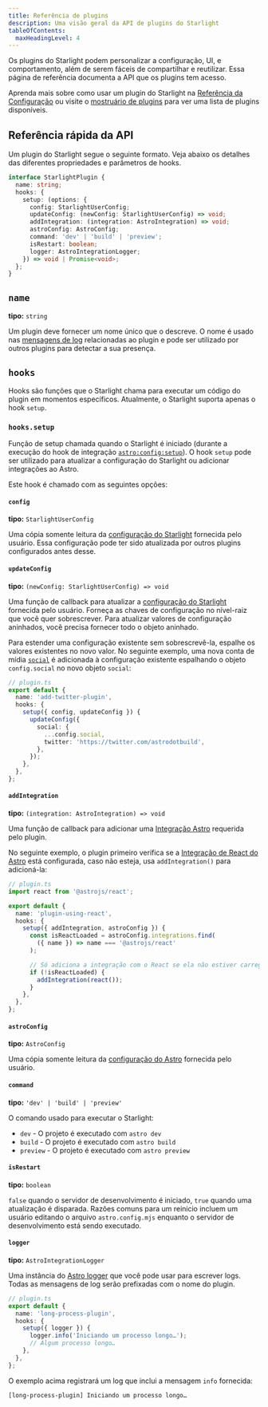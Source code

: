 ```yaml
---
title: Referência de plugins
description: Uma visão geral da API de plugins do Starlight
tableOfContents:
  maxHeadingLevel: 4
---
```


Os plugins do Starlight podem personalizar a configuração, UI, e comportamento, além de serem fáceis de compartilhar e reutilizar.
Essa página de referência documenta a API que os plugins tem acesso.

Aprenda mais sobre como usar um plugin do Starlight na [Referência da Configuração](/pt-br/reference/configuration/#plugins) ou visite o [mostruário de plugins](/pt-br/resources/plugins/#plugins) para ver uma lista de plugins disponíveis.

## Referência rápida da API

Um plugin do Starlight segue o seguinte formato.
Veja abaixo os detalhes das diferentes propriedades e parâmetros de hooks.

```ts
interface StarlightPlugin {
  name: string;
  hooks: {
    setup: (options: {
      config: StarlightUserConfig;
      updateConfig: (newConfig: StarlightUserConfig) => void;
      addIntegration: (integration: AstroIntegration) => void;
      astroConfig: AstroConfig;
      command: 'dev' | 'build' | 'preview';
      isRestart: boolean;
      logger: AstroIntegrationLogger;
    }) => void | Promise<void>;
  };
}
```

## `name`

**tipo:** `string`

Um plugin deve fornecer um nome único que o descreve. O nome é usado nas [mensagens de log](#logger) relacionadas ao plugin e pode ser utilizado por outros plugins para detectar a sua presença.

## `hooks`

Hooks são funções que o Starlight chama para executar um código do plugin em momentos específicos. Atualmente, o Starlight suporta apenas o hook `setup`.

### `hooks.setup`

Função de setup chamada quando o Starlight é iniciado (durante a execução do hook de integração [`astro:config:setup`](https://docs.astro.build/pt-br/reference/integrations-reference/#astroconfigsetup)).
O hook `setup` pode ser utilizado para atualizar a configuração do Starlight ou adicionar integrações ao Astro.

Este hook é chamado com as seguintes opções:

#### `config`

**tipo:** `StarlightUserConfig`

Uma cópia somente leitura da [configuração do Starlight](/pt-br/reference/configuration/) fornecida pelo usuário.
Essa configuração pode ter sido atualizada por outros plugins configurados antes desse.

#### `updateConfig`

**tipo:** `(newConfig: StarlightUserConfig) => void`

Uma função de callback para atualizar a [configuração do Starlight](/pt-br/reference/configuration/) fornecida pelo usuário.
Forneça as chaves de configuração no nível-raiz que você quer sobrescrever.
Para atualizar valores de configuração aninhados, você precisa fornecer todo o objeto aninhado.

Para estender uma configuração existente sem sobrescrevê-la, espalhe os valores existentes no novo valor.
No seguinte exemplo, uma nova conta de mídia [`social`](/pt-br/reference/configuration/#social) é adicionada à configuração existente espalhando o objeto `config.social` no novo objeto `social`:

```ts {6-11}
// plugin.ts
export default {
  name: 'add-twitter-plugin',
  hooks: {
    setup({ config, updateConfig }) {
      updateConfig({
        social: {
          ...config.social,
          twitter: 'https://twitter.com/astrodotbuild',
        },
      });
    },
  },
};
```

#### `addIntegration`

**tipo:** `(integration: AstroIntegration) => void`

Uma função de callback para adicionar uma [Integração Astro](https://docs.astro.build/pt-br/reference/integrations-reference/) requerida pelo plugin.

No seguinte exemplo, o plugin primeiro verifica se a [Integração de React do Astro](https://docs.astro.build/pt-br/guides/integrations-guide/react/) está configurada, caso não esteja, usa `addIntegration()` para adicioná-la:

```ts {14} "addIntegration,"
// plugin.ts
import react from '@astrojs/react';

export default {
  name: 'plugin-using-react',
  hooks: {
    setup({ addIntegration, astroConfig }) {
      const isReactLoaded = astroConfig.integrations.find(
        ({ name }) => name === '@astrojs/react'
      );

      // Só adiciona a integração com o React se ela não estiver carregada.
      if (!isReactLoaded) {
        addIntegration(react());
      }
    },
  },
};
```

#### `astroConfig`

**tipo:** `AstroConfig`

Uma cópia somente leitura da [configuração do Astro](https://docs.astro.build/pt-br/reference/configuration-reference/) fornecida pelo usuário.

#### `command`

**tipo:** `'dev' | 'build' | 'preview'`

O comando usado para executar o Starlight:

- `dev` - O projeto é executado com `astro dev`
- `build` - O projeto é executado com `astro build`
- `preview` - O projeto é executado com `astro preview`

#### `isRestart`

**tipo:** `boolean`

`false` quando o servidor de desenvolvimento é iniciado, `true` quando uma atualização é disparada.
Razões comuns para um reinicio incluem um usuário editando o arquivo `astro.config.mjs` enquanto o servidor de desenvolvimento está sendo executado.

#### `logger`

**tipo:** `AstroIntegrationLogger`

Uma instância do [Astro logger](https://docs.astro.build/pt-br/reference/integrations-reference/#astrointegrationlogger) que você pode usar para escrever logs.
Todas as mensagens de log serão prefixadas com o nome do plugin.

```ts {6}
// plugin.ts
export default {
  name: 'long-process-plugin',
  hooks: {
    setup({ logger }) {
      logger.info('Iniciando um processo longo…');
      // Algum processo longo…
    },
  },
};
```

O exemplo acima registrará um log que inclui a mensagem `info` fornecida:

```shell
[long-process-plugin] Iniciando um processo longo…
```
